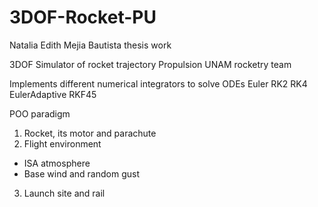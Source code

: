 # 3DOF-Rocket-PU
Natalia Edith Mejia Bautista thesis work 

3DOF Simulator of rocket trajectory 
Propulsion UNAM rocketry team

Implements different numerical integrators to solve ODEs
Euler
RK2
RK4
EulerAdaptive
RKF45

POO paradigm 

1. Rocket, its motor and parachute
2. Flight environment 
- ISA atmosphere 
- Base wind and random gust
3. Launch site and rail
